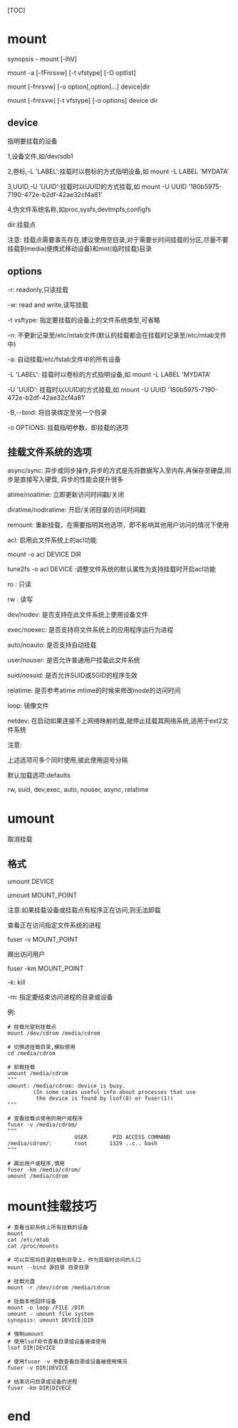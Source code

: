 [TOC]

# mount

synopsis - mount [-lhV]

mount -a [-fFnrsvw] [-t vfstype] [-O optlist]

mount [-fnrsvw] [-o option[,option]...]  device|dir

mount [-fnrsvw] [-t vfstype] [-o options] device dir



## device

指明要挂载的设备

1,设备文件,如/dev/sdb1

2,卷标,-L 'LABEL':挂载时以卷标的方式指明设备,如 mount -L LABEL 'MYDATA'

3,UUID,-U 'UUID':挂载时以UUID的方式挂载,如 mount -U UUID '180b5975-7190-472e-b2df-42ae32cf4a81'

4,伪文件系统名称,如proc,sysfs,devtmpfs,configfs

dir:挂载点

注意: 挂载点需要事先存在,建议使用空目录,对于需要长时间挂载的分区,尽量不要挂载到media(便携式移动设备)和mnt(临时挂载)目录

## options

-r: readonly,只读挂载

-w: read and write,读写挂载

-t vsftype: 指定要挂载的设备上的文件系统类型,可省略

-n: 不更新记录至/etc/mtab文件(默认的挂载都会在挂载时记录至/etc/mtab文件中)

-a: 自动挂载/etc/fstab文件中的所有设备

-L 'LABEL': 挂载时以卷标的方式指明设备,如 mount -L LABEL 'MYDATA'

-U 'UUID': 挂载时以UUID的方式挂载,如 mount -U UUID '180b5975-7190-472e-b2df-42ae32cf4a81'

-B,--bind: 将目录绑定至另一个目录

-o OPTIONS: 挂载指明参数，即挂载的选项

## 挂载文件系统的选项

async/sync: 异步或同步操作,异步的方式是先将数据写入至内存,再保存至硬盘,同步是直接写入硬盘, 异步的性能会提升很多

atime/noatime: 立即更新访问时间戳/关闭

diratime/nodiratime: 开启/关闭目录的访问时间戳

remount: 重新挂载，在需要指明其他选项，即不影响其他用户访问的情况下使用

acl: 启用此文件系统上的acl功能

mount -o acl DEVICE DIR

tune2fs -o acl DEVICE :调整文件系统的默认属性为支持挂载时开启acl功能

ro : 只读

rw : 读写

dev/nodev: 是否支持在此文件系统上使用设备文件

exec/noexec: 是否支持将文件系统上的应用程序运行为进程

auto/noauto: 是否支持自动挂载

user/nouser: 是否允许普通用户挂载此文件系统

suid/nosuid: 是否允许SUID或SGID的程序生效

relatime: 是否参考atime mtime的时候来修改inode的访问时间

loop: 镜像文件

netdev: 在启动如果连接不上网络映射的盘,就停止挂载其网络系统,适用于ext2文件系统

注意:

上述选项可多个同时使用,彼此使用逗号分隔

默认加载选项:defaults

rw, suid, dev,exec, auto, nouser, async, relatime

# umount

取消挂载

## 格式

umount DEVICE

umount MOUNT_POINT

注意:如果挂载设备或挂载点有程序正在访问,则无法卸载

查看正在访问指定文件系统的进程

fuser -v MOUNT_POINT

踢出访问用户

fuser -km MOUNT_POINT

-k: kill

-m: 指定要结束访问进程的目录或设备



例:

```shell
# 挂载光驱到挂载点
mount /dev/cdrom /media/cdrom

# 切换进挂载目录,模拟使用
cd /media/cdrom

# 卸载挂载
umount /media/cdrom
"""
umount: /media/cdrom: device is busy.
        (In some cases useful info about processes that use
         the device is found by lsof(8) or fuser(1))
"""

# 查看挂载点使用的用户或程序
fuser -v /media/cdrom/
"""
                     USER        PID ACCESS COMMAND
/media/cdrom/:       root       1329 ..c.. bash
"""

# 踢出用户或程序,慎用
fuser -km /media/cdrom/
umount /media/cdrom
```

 

# mount挂载技巧

```shell
# 查看当前系统上所有挂载的设备
mount
cat /etc/mtab
cat /proc/mounts

# 可以实现将目录挂载到目录上，作为其临时访问的入口 
mount --bind 源目录 目录目录

# 挂载光盘
mount -r /dev/cdrom /media/cdrom

# 挂载本地回环设备
mount -o loop /FILE /DIR
umount - umount file system
synopsis: umount DEVICE|DIR

# 强制umount
# 使用lsof命令查看目录或设备被谁使用
lsof DIR|DEVICE

# 使用fuser -v 参数查看目录或设备被使用情况
fuser -v DIR|DEVICE

# 结束访问目录或设备的进程
fuser -km DIR|DIVECE
```





# end